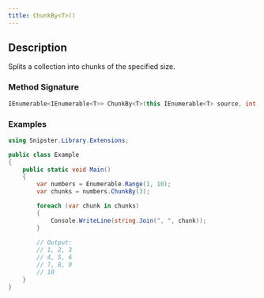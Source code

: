 ```yaml
---
title: ChunkBy<T>()
---
```


## Description
Splits a collection into chunks of the specified size.

### Method Signature

```csharp
IEnumerable<IEnumerable<T>> ChunkBy<T>(this IEnumerable<T> source, int size)
```
### Examples

```csharp
using Snipster.Library.Extensions;

public class Example
{
    public static void Main()
    {
        var numbers = Enumerable.Range(1, 10);
        var chunks = numbers.ChunkBy(3);

        foreach (var chunk in chunks)
        {
            Console.WriteLine(string.Join(", ", chunk));
        }
        
        // Output:
        // 1, 2, 3
        // 4, 5, 6
        // 7, 8, 9
        // 10
    }
}
```